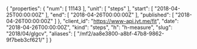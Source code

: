 {
  "properties": {
    "num": [
      11143
    ],
    "unit": [
      "steps"
    ],
    "start": [
      "2018-04-25T00:00:00Z"
    ],
    "end": [
      "2018-04-26T00:00:00Z"
    ],
    "published": [
      "2018-04-26T00:00:00Z"
    ]
  },
  "client_id": "https://www-api.jvt.me/fit",
  "date": "2018-04-26T00:00:00Z",
  "kind": "steps",
  "h": "h-measure",
  "slug": "2018/04/glgcv",
  "aliases": [
    "/mf2/aa8e3800-a8bf-47b8-9862-9f7beb3cf621/"
  ]
}
